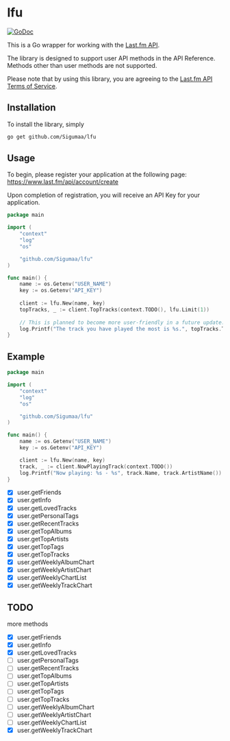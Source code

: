 
lfu
=======

[![GoDoc](https://godoc.org/github.com/Sigumaa/lfu?status.svg)](http://godoc.org/github.com/Sigumaa/lfu)

This is a Go wrapper for working with the [Last.fm API](https://www.last.fm/api).

The library is designed to support user API methods in the API Reference. Methods other than user methods are not supported.

Please note that by using this library, you are agreeing to the [Last.fm API Terms of Service](https://www.last.fm/api/tos).

## Installation

To install the library, simply 

```bash
go get github.com/Sigumaa/lfu
```

## Usage

To begin, please register your application at the following page: https://www.last.fm/api/account/create

Upon completion of registration, you will receive an API Key for your application.

```go
package main

import (
	"context"
	"log"
	"os"

	"github.com/Sigumaa/lfu"
)

func main() {
	name := os.Getenv("USER_NAME")
	key := os.Getenv("API_KEY")
	
	client := lfu.New(name, key)
	topTracks, _ := client.TopTracks(context.TODO(), lfu.Limit(1))
	
	// This is planned to become more user-friendly in a future update.
	log.Printf("The track you have played the most is %s.", topTracks.TopTracks.Track[0].Name)
}

```

## Example

```go
package main

import (
	"context"
	"log"
	"os"

	"github.com/Sigumaa/lfu"
)

func main() {
	name := os.Getenv("USER_NAME")
	key := os.Getenv("API_KEY")

	client := lfu.New(name, key)
	track, _ := client.NowPlayingTrack(context.TODO())
	log.Printf("Now playing: %s - %s", track.Name, track.ArtistName())
}
```


- [x] user.getFriends
- [x] user.getInfo
- [x] user.getLovedTracks
- [x] user.getPersonalTags
- [x] user.getRecentTracks
- [x] user.getTopAlbums
- [x] user.getTopArtists
- [x] user.getTopTags
- [x] user.getTopTracks
- [x] user.getWeeklyAlbumChart
- [x] user.getWeeklyArtistChart
- [x] user.getWeeklyChartList
- [x] user.getWeeklyTrackChart

## TODO

more methods

- [x] user.getFriends
- [x] user.getInfo
- [x] user.getLovedTracks
- [ ] user.getPersonalTags
- [ ] user.getRecentTracks
- [ ] user.getTopAlbums
- [ ] user.getTopArtists
- [ ] user.getTopTags
- [ ] user.getTopTracks
- [ ] user.getWeeklyAlbumChart
- [ ] user.getWeeklyArtistChart
- [ ] user.getWeeklyChartList
- [x] user.getWeeklyTrackChart
